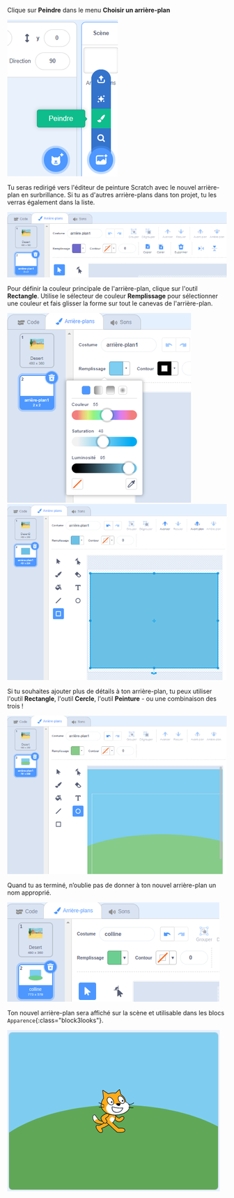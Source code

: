 Clique sur **Peindre** dans le menu **Choisir un arrière-plan**

![Icône de peinture dans le menu Choisir un arrière-plan](images/paint-backdrop.png)

Tu seras redirigé vers l'éditeur de peinture Scratch avec le nouvel arrière-plan en surbrillance. Si tu as d'autres arrière-plans dans ton projet, tu les verras également dans la liste.

![Nouvel arrière-plan affiché dans l'éditeur de peinture](images/new-background-in-editor.png)

Pour définir la couleur principale de l'arrière-plan, clique sur l'outil **Rectangle**. Utilise le sélecteur de couleur **Remplissage** pour sélectionner une couleur et fais glisser la forme sur tout le canevas de l'arrière-plan.

![Nouvel arrière-plan affiché dans l'éditeur de peinture](images/fill-colour-tool.png) ![Nouvel arrière-plan affiché dans l'éditeur de peinture](images/single-colour-backdrop.png)

Si tu souhaites ajouter plus de détails à ton arrière-plan, tu peux utiliser l'outil **Rectangle**, l'outil **Cercle**, l'outil **Peinture** - ou une combinaison des trois !

![Nouvel arrière-plan affiché dans l'éditeur de peinture](images/hill-backdrop.png)

Quand tu as terminé, n’oublie pas de donner à ton nouvel arrière-plan un nom approprié.

![Nouvel arrière-plan affiché dans l'éditeur de peinture](images/name-backdrop.png)

Ton nouvel arrière-plan sera affiché sur la scène et utilisable dans les blocs `Apparence`{:class="block3looks"}.

![Nouvel arrière-plan affiché dans l'éditeur de peinture](images/finished-backdrop.png)
